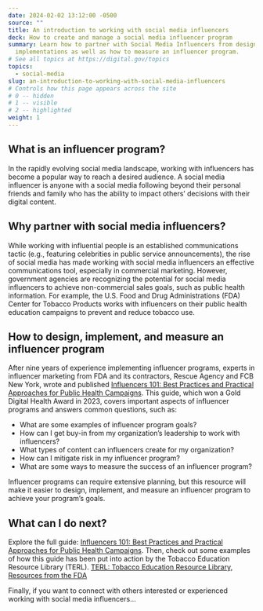 ```yaml
---
date: 2024-02-02 13:12:00 -0500
source: ""
title: An introduction to working with social media influencers
deck: How to create and manage a social media influencer program
summary: Learn how to partner with Social Media Influencers from design to
  implementations as well as how to measure an influencer program.
# See all topics at https://digital.gov/topics
topics:
  - social-media
slug: an-introduction-to-working-with-social-media-influencers
# Controls how this page appears across the site
# 0 -- hidden
# 1 -- visible
# 2 -- highlighted
weight: 1
---
```


## What is an influencer program?

In the rapidly evolving social media landscape, working with influencers has become a popular way to reach a desired audience. A social media influencer is anyone with a social media following beyond their personal friends and family who has the ability to impact others’ decisions with their digital content.

## Why partner with social media influencers?

While working with influential people is an established communications tactic (e.g., featuring celebrities in public service announcements), the rise of social media has made working with social media influencers an effective communications tool, especially in commercial marketing. However, government agencies are recognizing the potential for social media influencers to achieve non-commercial sales goals, such as public health information. For example, the U.S. Food and Drug Administrations (FDA) Center for Tobacco Products works with influencers on their public health education campaigns to prevent and reduce tobacco use. 

## How to design, implement, and measure an influencer program

After nine years of experience implementing influencer programs, experts in influencer marketing from FDA and its contractors, Rescue Agency and FCB New York, wrote and published [Influencers 101: Best Practices and Practical Approaches for Public Health Campaigns](https://digitalmedia.hhs.gov/tobacco/print_materials/CTP-237?locale=en). This guide, which won a Gold Digital Health Award in 2023, covers important aspects of influencer programs and answers common questions, such as:
- What are some examples of influencer program goals?
- How can I get buy-in from my organization’s leadership to work with influencers?
- What types of content can influencers create for my organization?
- How can I mitigate risk in my influencer program?
- What are some ways to measure the success of an influencer program?

Influencer programs can require extensive planning, but this resource will make it easier to design, implement, and measure an influencer program to achieve your program’s goals.

## What can I do next?

Explore the full guide:
[Influencers 101: Best Practices and Practical Approaches for Public Health Campaigns]([https://digitalmedia.hhs.gov/tobacco/print_materials/CTP-237?locale=en](https://digitalmedia.hhs.gov/tobacco/print_materials/CTP-237?locale=en)https://digitalmedia.hhs.gov/tobacco/print_materials/CTP-237?locale=en).
Then, check out some examples of how this guide has been put into action by the Tobacco Education Resource Library (TERL).
[TERL: Tobacco Education Resource Library, Resources from the FDA](https://digitalmedia.hhs.gov/tobacco)

Finally, if you want to connect with others interested or experienced working with social media influencers…
